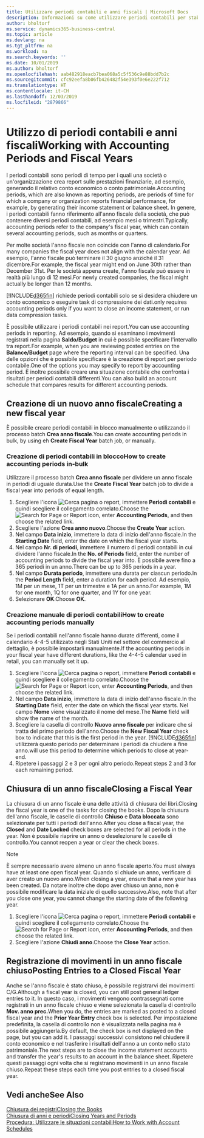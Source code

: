 ```yaml
---
title: Utilizzare periodi contabili e anni fiscali | Microsoft Docs
description: Informazioni su come utilizzare periodi contabili per stabilire quando la società genera report sulle prestazioni finanziarie.
author: bholtorf
ms.service: dynamics365-business-central
ms.topic: article
ms.devlang: na
ms.tgt_pltfrm: na
ms.workload: na
ms.search.keywords: ''
ms.date: 10/01/2019
ms.author: bholtorf
ms.openlocfilehash: aab482918eacb7bea068a5c5f536c9e88bdd7b2c
ms.sourcegitcommit: cfc92eefa8b06fb426482f54e393f0e6e222f712
ms.translationtype: HT
ms.contentlocale: it-CH
ms.lasthandoff: 12/03/2019
ms.locfileid: "2879866"
---
```

# <a name="working-with-accounting-periods-and-fiscal-years"></a><span data-ttu-id="f517a-103">Utilizzo di periodi contabili e anni fiscali</span><span class="sxs-lookup"><span data-stu-id="f517a-103">Working with Accounting Periods and Fiscal Years</span></span>
<span data-ttu-id="f517a-104">I periodi contabili sono periodi di tempo per i quali una società o un'organizzazione crea report sulle prestazioni finanziarie, ad esempio, generando il relativo conto economico o conto patrimoniale.</span><span class="sxs-lookup"><span data-stu-id="f517a-104">Accounting periods, which are also known as reporting periods, are periods of time for which a company or organization reports financial performance, for example, by generating their income statement or balance sheet.</span></span> <span data-ttu-id="f517a-105">In genere, i periodi contabili fanno riferimento all'anno fiscale della società, che può contenere diversi periodi contabili, ad esempio mesi o trimestri.</span><span class="sxs-lookup"><span data-stu-id="f517a-105">Typically, accounting periods refer to the company's fiscal year, which can contain several accounting periods, such as months or quarters.</span></span>

<span data-ttu-id="f517a-106">Per molte società l'anno fiscale non coincide con l'anno di calendario.</span><span class="sxs-lookup"><span data-stu-id="f517a-106">For many companies the fiscal year does not align with the calendar year.</span></span> <span data-ttu-id="f517a-107">Ad esempio, l'anno fiscale può terminare il 30 giugno anziché il 31 dicembre.</span><span class="sxs-lookup"><span data-stu-id="f517a-107">For example, the fiscal year might end on June 30th rather than December 31st.</span></span> <span data-ttu-id="f517a-108">Per le società appena create, l'anno fiscale può essere in realtà più lungo di 12 mesi.</span><span class="sxs-lookup"><span data-stu-id="f517a-108">For newly created companies, the fiscal might actually be longer than 12 months.</span></span> 

[!INCLUDE[d365fin](includes/d365fin_md.md)] <span data-ttu-id="f517a-109">richiede periodi contabili solo se si desidera chiudere un conto economico o eseguire task di compressione dei dati.</span><span class="sxs-lookup"><span data-stu-id="f517a-109">only requires accounting periods only if you want to close an income statement, or run data compression tasks.</span></span> 

<span data-ttu-id="f517a-110">È possibile utilizzare i periodi contabili nei report.</span><span class="sxs-lookup"><span data-stu-id="f517a-110">You can use accounting periods in reporting.</span></span> <span data-ttu-id="f517a-111">Ad esempio, quando si esaminano i movimenti registrati nella pagina **Saldo/Budget** in cui è possibile specificare l'intervallo tra report.</span><span class="sxs-lookup"><span data-stu-id="f517a-111">For example, when you are reviewing posted entries on the **Balance/Budget** page where the reporting interval can be specified.</span></span> <span data-ttu-id="f517a-112">Una delle opzioni che è possibile specificare è la creazione di report per periodo contabile.</span><span class="sxs-lookup"><span data-stu-id="f517a-112">One of the options you may specify to report by accounting period.</span></span> <span data-ttu-id="f517a-113">È inoltre possibile creare una situazione contabile che confronta i risultati per periodi contabili differenti.</span><span class="sxs-lookup"><span data-stu-id="f517a-113">You can also build an account schedule that compares results for different accounting periods.</span></span>

## <a name="creating-a-new-fiscal-year"></a><span data-ttu-id="f517a-114">Creazione di un nuovo anno fiscale</span><span class="sxs-lookup"><span data-stu-id="f517a-114">Creating a new fiscal year</span></span>
<span data-ttu-id="f517a-115">È possibile creare periodi contabili in blocco manualmente o utilizzando il processo batch **Crea anno fiscale**.</span><span class="sxs-lookup"><span data-stu-id="f517a-115">You can create accounting periods in bulk, by using eh **Create Fiscal Year** batch job, or manually.</span></span>

### <a name="how-to-create-accounting-periods-in-bulk"></a><span data-ttu-id="f517a-116">Creazione di periodi contabili in blocco</span><span class="sxs-lookup"><span data-stu-id="f517a-116">How to create accounting periods in-bulk</span></span>
<span data-ttu-id="f517a-117">Utilizzare il processo batch **Crea anno fiscale** per dividere un anno fiscale in periodi di uguale durata.</span><span class="sxs-lookup"><span data-stu-id="f517a-117">Use the **Create Fiscal Year** batch job to divide a fiscal year into periods of equal length.</span></span>  

1. <span data-ttu-id="f517a-118">Scegliere l'icona ![Cerca pagina o report](media/ui-search/search_small.png "Icona Cerca pagina o report"), immettere **Periodi contabili** e quindi scegliere il collegamento correlato.</span><span class="sxs-lookup"><span data-stu-id="f517a-118">Choose the ![Search for Page or Report](media/ui-search/search_small.png "Search for Page or Report icon") icon, enter **Accounting Periods**, and then choose the related link.</span></span>  
2. <span data-ttu-id="f517a-119">Scegliere l'azione **Crea anno nuovo**.</span><span class="sxs-lookup"><span data-stu-id="f517a-119">Choose the **Create Year** action.</span></span>  <!--What about the Scheduling option? Should we mention that? There's also the Report Output Type field...-->
3. <span data-ttu-id="f517a-120">Nel campo **Data inizio**, immettere la data di inizio dell'anno fiscale.</span><span class="sxs-lookup"><span data-stu-id="f517a-120">In the **Starting Date** field, enter the date on which the fiscal year starts.</span></span>  
4. <span data-ttu-id="f517a-121">Nel campo **Nr. di periodi**, immettere il numero di periodi contabili in cui dividere l'anno fiscale.</span><span class="sxs-lookup"><span data-stu-id="f517a-121">In the **No. of Periods** field, enter the number of accounting periods to divide the fiscal year into.</span></span> <span data-ttu-id="f517a-122">È possibile avere fino a 365 periodi in un anno.</span><span class="sxs-lookup"><span data-stu-id="f517a-122">There can be up to 365 periods in a year.</span></span>  
5. <span data-ttu-id="f517a-123">Nel campo **Durata periodo**, immettere una durata per ciascun periodo.</span><span class="sxs-lookup"><span data-stu-id="f517a-123">In the **Period Length** field, enter a duration for each period.</span></span> <span data-ttu-id="f517a-124">Ad esempio, 1M per un mese, 1T per un trimestre e 1A per un anno.</span><span class="sxs-lookup"><span data-stu-id="f517a-124">For example, 1M for one month, 1Q for one quarter, and 1Y for one year.</span></span>  
6. <span data-ttu-id="f517a-125">Selezionare **OK**.</span><span class="sxs-lookup"><span data-stu-id="f517a-125">Choose **OK**.</span></span>  

### <a name="how-to-create-accounting-periods-manually"></a><span data-ttu-id="f517a-126">Creazione manuale di periodi contabili</span><span class="sxs-lookup"><span data-stu-id="f517a-126">How to create accounting periods manually</span></span>
<span data-ttu-id="f517a-127">Se i periodi contabili nell'anno fiscale hanno durate differenti, come il calendario 4-4-5 utilizzato negli Stati Uniti nel settore del commercio al dettaglio, è possibile impostarli manualmente.</span><span class="sxs-lookup"><span data-stu-id="f517a-127">If the accounting periods in your fiscal year have different durations, like the 4-4-5 calendar used in retail, you can manually set it up.</span></span>  
  
1. <span data-ttu-id="f517a-128">Scegliere l'icona ![Cerca pagina o report](media/ui-search/search_small.png "Icona Cerca pagina o report"), immettere **Periodi contabili** e quindi scegliere il collegamento correlato.</span><span class="sxs-lookup"><span data-stu-id="f517a-128">Choose the ![Search for Page or Report](media/ui-search/search_small.png "Search for Page or Report icon") icon, enter **Accounting Periods**, and then choose the related link.</span></span>  
2. <span data-ttu-id="f517a-129">Nel campo **Data inizio**, immettere la data di inizio dell'anno fiscale.</span><span class="sxs-lookup"><span data-stu-id="f517a-129">In the **Starting Date** field, enter the date on which the fiscal year starts.</span></span> <span data-ttu-id="f517a-130">Nel campo **Nome** viene visualizzato il nome del mese.</span><span class="sxs-lookup"><span data-stu-id="f517a-130">The **Name** field will show the name of the month.</span></span>  
3. <span data-ttu-id="f517a-131">Scegliere la casella di controllo **Nuovo anno fiscale** per indicare che si tratta del primo periodo dell'anno.</span><span class="sxs-lookup"><span data-stu-id="f517a-131">Choose the **New Fiscal Year** check box to indicate that this is the first period in the year.</span></span> [!INCLUDE[d365fin](includes/d365fin_md.md)] <span data-ttu-id="f517a-132">utilizzerà questo periodo per determinare i periodi da chiudere a fine anno.</span><span class="sxs-lookup"><span data-stu-id="f517a-132">will use this period to determine which periods to close at year-end.</span></span>
4. <span data-ttu-id="f517a-133">Ripetere i passaggi 2 e 3 per ogni altro periodo.</span><span class="sxs-lookup"><span data-stu-id="f517a-133">Repeat steps 2 and 3 for each remaining period.</span></span>  

## <a name="closing-a-fiscal-year"></a><span data-ttu-id="f517a-134">Chiusura di un anno fiscale</span><span class="sxs-lookup"><span data-stu-id="f517a-134">Closing a Fiscal Year</span></span>
<span data-ttu-id="f517a-135">La chiusura di un anno fiscale è una delle attività di chiusura dei libri.</span><span class="sxs-lookup"><span data-stu-id="f517a-135">Closing the fiscal year is one of the tasks for closing the books.</span></span> <span data-ttu-id="f517a-136">Dopo la chiusura dell'anno fiscale, le caselle di controllo **Chiuso** e **Data bloccata** sono selezionate per tutti i periodi dell'anno.</span><span class="sxs-lookup"><span data-stu-id="f517a-136">After you close a fiscal year, the **Closed** and **Date Locked** check boxes are selected for all periods in the year.</span></span> <span data-ttu-id="f517a-137">Non è possibile riaprire un anno o deselezionare le caselle di controllo.</span><span class="sxs-lookup"><span data-stu-id="f517a-137">You cannot reopen a year or clear the check boxes.</span></span>

> [!NOTE]  
>  <span data-ttu-id="f517a-138">È sempre necessario avere almeno un anno fiscale aperto.</span><span class="sxs-lookup"><span data-stu-id="f517a-138">You must always have at least one open fiscal year.</span></span> <span data-ttu-id="f517a-139">Quando si chiude un anno, verificare di aver creato un nuovo anno.</span><span class="sxs-lookup"><span data-stu-id="f517a-139">When closing a year, ensure that a new year has been created.</span></span> <span data-ttu-id="f517a-140">Da notare inoltre che dopo aver chiuso un anno, non è possibile modificare la data iniziale di quello successivo.</span><span class="sxs-lookup"><span data-stu-id="f517a-140">Also, note that after you close one year, you cannot change the starting date of the following year.</span></span>

1. <span data-ttu-id="f517a-141">Scegliere l'icona ![Cerca pagina o report](media/ui-search/search_small.png "Icona Cerca pagina o report"), immettere **Periodi contabili** e quindi scegliere il collegamento correlato.</span><span class="sxs-lookup"><span data-stu-id="f517a-141">Choose the ![Search for Page or Report](media/ui-search/search_small.png "Search for Page or Report icon") icon, enter **Accounting Periods**, and then choose the related link.</span></span>  
2. <span data-ttu-id="f517a-142">Scegliere l'azione **Chiudi anno**.</span><span class="sxs-lookup"><span data-stu-id="f517a-142">Choose the **Close Year** action.</span></span>  

## <a name="posting-entries-to-a-closed-fiscal-year"></a><span data-ttu-id="f517a-143">Registrazione di movimenti in un anno fiscale chiuso</span><span class="sxs-lookup"><span data-stu-id="f517a-143">Posting Entries to a Closed Fiscal Year</span></span>
<span data-ttu-id="f517a-144">Anche se l'anno fiscale è stato chiuso, è possibile registrarvi dei movimenti C/G.</span><span class="sxs-lookup"><span data-stu-id="f517a-144">Although a fiscal year is closed, you can still post general ledger entries to it.</span></span> <span data-ttu-id="f517a-145">In questo caso, i movimenti vengono contrassegnati come registrati in un anno fiscale chiuso e viene selezionata la casella di controllo **Mov. anno prec.**</span><span class="sxs-lookup"><span data-stu-id="f517a-145">When you do, the entries are marked as posted to a closed fiscal year and the **Prior Year Entry** check box is selected.</span></span> <span data-ttu-id="f517a-146">Per impostazione predefinita, la casella di controllo non è visualizzata nella pagina ma è possibile aggiungerla.</span><span class="sxs-lookup"><span data-stu-id="f517a-146">By default, the check box is not displayed on the page, but you can add it.</span></span> <span data-ttu-id="f517a-147">I passaggi successivi consistono nel chiudere il conto economico e nel trasferire i risultati dell'anno a un conto nello stato patrimoniale.</span><span class="sxs-lookup"><span data-stu-id="f517a-147">The next steps are to close the income statement accounts and transfer the year's results to an account in the balance sheet.</span></span> <span data-ttu-id="f517a-148">Ripetere questi passaggi ogni volta che si registrano movimenti in un anno fiscale chiuso.</span><span class="sxs-lookup"><span data-stu-id="f517a-148">Repeat these steps each time you post entries to a closed fiscal year.</span></span>

## <a name="see-also"></a><span data-ttu-id="f517a-149">Vedi anche</span><span class="sxs-lookup"><span data-stu-id="f517a-149">See Also</span></span>
[<span data-ttu-id="f517a-150">Chiusura dei registri</span><span class="sxs-lookup"><span data-stu-id="f517a-150">Closing the Books</span></span>](year-close-books.md)  
[<span data-ttu-id="f517a-151">Chiusura di anni e periodi</span><span class="sxs-lookup"><span data-stu-id="f517a-151">Closing Years and Periods</span></span>](year-close-years-periods.md)  
[<span data-ttu-id="f517a-152">Procedura: Utilizzare le situazioni contabili</span><span class="sxs-lookup"><span data-stu-id="f517a-152">How to Work with Account Schedules</span></span>](bi-how-work-account-schedule.md)  
  






